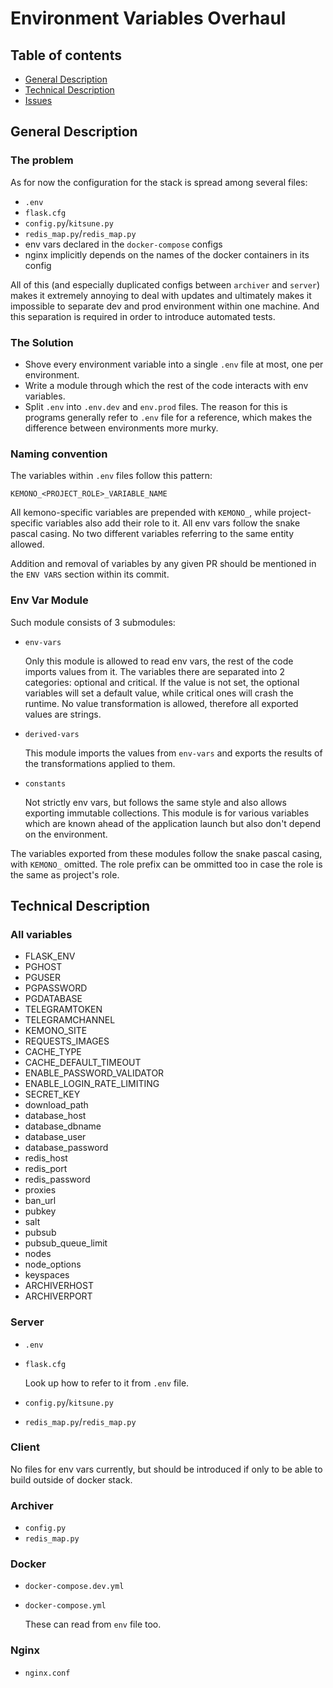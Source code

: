 # Environment Variables Overhaul

## Table of contents
- [General Description](#general-description)
- [Technical Description](#technical-description)
- [Issues](#issues)

## General Description

### The problem
As for now the configuration for the stack is spread among several files:

- `.env`
- `flask.cfg`
- `config.py`/`kitsune.py`
- `redis_map.py`/`redis_map.py`
- env vars declared in the `docker-compose` configs
- nginx implicitly depends on the names of the docker containers in its config

All of this (and especially duplicated configs between `archiver` and `server`) makes it extremely annoying to deal with updates and ultimately makes it impossible to separate dev and prod environment within one machine. And this separation is required in order to introduce automated tests.

### The Solution
- Shove every environment variable into a single `.env` file at most, one per environment.
- Write a module through which the rest of the code interacts with env variables.
- Split `.env` into `.env.dev` and `env.prod` files. The reason for this is programs generally refer to `.env` file for a reference, which makes the difference between environments more murky.

### Naming convention
The variables within `.env` files follow this pattern:
```
KEMONO_<PROJECT_ROLE>_VARIABLE_NAME
```

All kemono-specific variables are prepended with `KEMONO_`, while project-specific variables also add their role to it. All env vars follow the snake pascal casing. No two different variables referring to the same entity allowed.

Addition and removal of variables by any given PR should be mentioned in the `ENV VARS` section within its commit.

### Env Var Module
Such module consists of 3 submodules:
- `env-vars`

  Only this module is allowed to read env vars, the rest of the code imports values from it.
  The variables there are separated into 2 categories: optional and critical. If the value is not set, the optional variables will set a default value, while critical ones will crash the runtime.
  No value transformation is allowed, therefore all exported values are strings.

- `derived-vars`

  This module imports the values from `env-vars` and exports the results of the transformations applied to them.

- `constants`

  Not strictly env vars, but follows the same style and also allows exporting immutable collections. This module is for various variables which are known ahead of the application launch but also don't depend on the environment.

The variables exported from these modules follow the snake pascal casing, with `KEMONO_` omitted. The role prefix can be ommitted too in case the role is the same as project's role.

## Technical Description

### All variables
- FLASK_ENV
- PGHOST
- PGUSER
- PGPASSWORD
- PGDATABASE
- TELEGRAMTOKEN
- TELEGRAMCHANNEL
- KEMONO_SITE
- REQUESTS_IMAGES
- CACHE_TYPE
- CACHE_DEFAULT_TIMEOUT
- ENABLE_PASSWORD_VALIDATOR
- ENABLE_LOGIN_RATE_LIMITING
- SECRET_KEY
- download_path
- database_host
- database_dbname
- database_user
- database_password
- redis_host
- redis_port
- redis_password
- proxies
- ban_url
- pubkey
- salt
- pubsub
- pubsub_queue_limit
- nodes
- node_options
- keyspaces
- ARCHIVERHOST
- ARCHIVERPORT

### Server
- `.env`
- `flask.cfg`

  Look up how to refer to it from `.env` file.

- `config.py`/`kitsune.py`
- `redis_map.py`/`redis_map.py`

### Client
  No files for env vars currently, but should be introduced if only to be able to build outside of docker stack.

### Archiver
- `config.py`
- `redis_map.py`

### Docker
- `docker-compose.dev.yml`
- `docker-compose.yml`

  These can read from `env` file too.

### Nginx
- `nginx.conf`

